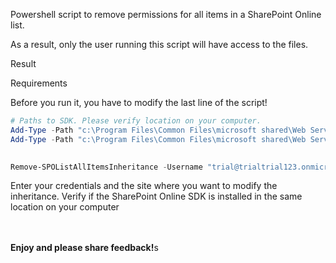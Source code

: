 Powershell script to remove permissions for all items in a SharePoint Online list.

As a result, only the user running this script will have access to the files.

 

 

Result



 

 

 

 

 

Requirements

Before you run it, you have to modify the last line of the script!

 

 

```PowerShell
# Paths to SDK. Please verify location on your computer. 
Add-Type -Path "c:\Program Files\Common Files\microsoft shared\Web Server Extensions\15\ISAPI\Microsoft.SharePoint.Client.dll"  
Add-Type -Path "c:\Program Files\Common Files\microsoft shared\Web Server Extensions\15\ISAPI\Microsoft.SharePoint.Client.Runtime.dll" 
 

Remove-SPOListAllItemsInheritance -Username "trial@trialtrial123.onmicrosoft.com" -Url "https://trialtrial123.sharepoint.com" -AdminPassword "Pass" -ListTitle "chc1" 
```
Enter your credentials and the site where you want to modify the inheritance. 
Verify if the SharePoint Online SDK is installed in the same location on your computer




 <br/><br/>
<b>Enjoy and please share feedback!</b>s